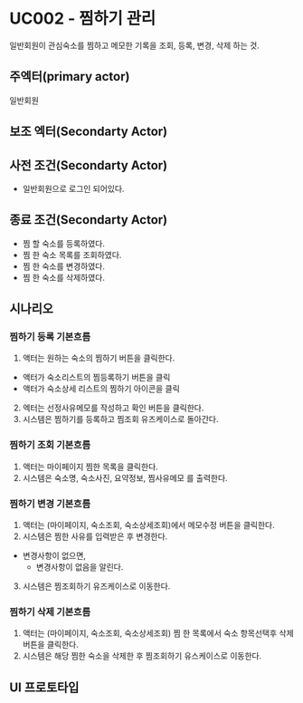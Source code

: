 # UC002 - 찜하기 관리
 일반회원이 관심숙소를 찜하고 메모한 기록을 조회, 등록, 변경, 삭제 하는 것.


## 주엑터(primary actor)
  일반회원
      
## 보조 엑터(Secondarty Actor)


## 사전 조건(Secondarty Actor)
- 일반회원으로 로그인 되어있다.


## 종료 조건(Secondarty Actor)
- 찜 할 숙소를 등록하였다.
- 찜 한 숙소 목록를 조회하였다.
- 찜 한 숙소를 변경하였다.
- 찜 한 숙소를 삭제하였다.


## 시나리오 

### 찜하기 등록 기본흐름
1. 액터는 원하는 숙소의 찜하기 버튼을 클릭한다.
  - 액터가 숙소리스트의 찜등록하기 버튼을 클릭
  - 액터가 숙소상세 리스트의 찜하기 아이콘을 클릭
2. 엑터는 선정사유메모를 작성하고 확인 버튼을 클릭한다.
3. 시스템은 찜하기를 등록하고 찜조회 유즈케이스로 돌아간다.


### 찜하기 조회 기본흐름
1. 액터는 마이페이지 찜한 목록을 클릭한다.
2. 시스템은 숙소명, 숙소사진, 요약정보, 찜사유메모 를 출력한다.



### 찜하기 변경 기본흐름
1. 액터는 (마이페이지, 숙소조회, 숙소상세조회)에서 메모수정 버튼을 클릭한다. 
2. 시스템은 찜한 사유를 입력받은 후 변경한다.
 - 변경사항이 없으면,
   - 변경사항이 없음을 알린다.
3. 시스템은 찜조회하기 유즈케이스로 이동한다.


### 찜하기 삭제 기본흐름

1. 액터는  (마이페이지, 숙소조회, 숙소상세조회) 찜 한 목록에서 숙소 항목선택후 삭제 버튼을 클릭한다.
2. 시스템은 해당 찜한 숙소을 삭제한 후 찜조회하기 유스케이스로 이동한다. 
    

## UI 프로토타입





